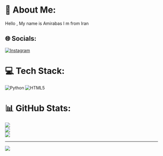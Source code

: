 # 💫 About Me:
Hello ,
My name is Amirabas
I m from Iran 



## 🌐 Socials:
[![Instagram](https://img.shields.io/badge/Instagram-%23E4405F.svg?logo=Instagram&logoColor=white)](https://instagram.com/aabas3131) 

# 💻 Tech Stack:
![Python](https://img.shields.io/badge/python-3670A0?style=for-the-badge&logo=python&logoColor=ffdd54) ![HTML5](https://img.shields.io/badge/html5-%23E34F26.svg?style=for-the-badge&logo=html5&logoColor=white)
# 📊 GitHub Stats:
![](https://github-readme-stats.vercel.app/api?username=abasjy&theme=dark&hide_border=false&include_all_commits=true&count_private=false)<br/>
![](https://nirzak-streak-stats.vercel.app/?user=abasjy&theme=dark&hide_border=false)<br/>
![](https://github-readme-stats.vercel.app/api/top-langs/?username=abasjy&theme=dark&hide_border=false&include_all_commits=true&count_private=false&layout=compact)

---
[![](https://visitcount.itsvg.in/api?id=abasjy&icon=6&color=0)](https://visitcount.itsvg.in)

<!-- Proudly created with GPRM ( https://gprm.itsvg.in ) -->
